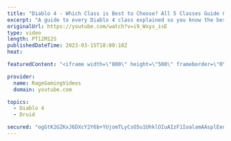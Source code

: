 ```yaml
---
title: "Diablo 4 - Which Class is Best to Choose? All 5 Classes Guide & Breakdown - Necromancer, Druid Etc!"
excerpt: "A guide to every Diablo 4 class explained so you know the best one! Enjoy! Support us on Patreon: http://bit.ly/1FUac4S Hunters ..."
originalUrl: https://youtube.com/watch?v=i9_Wxys_isE
type: video
length: PT12M12S
publishedDateTime: 2023-03-15T18:00:18Z
heat: 

featuredContent: "<iframe width=\"800\" height=\"500\" frameborder=\"0\" src=\"https://www.youtube.com/embed/i9_Wxys_isE\" allow=\"accelerometer; autoplay; encrypted-media; gyroscope; picture-in-picture\" allowfullscreen></iframe>"

provider:
  name: RageGamingVideos
  domain: youtube.com

topics:
  - Diablo 4
  - Druid

secured: "ogGtK2GZKxJ6DXcY2Y6b+YUjomTLyCsO5u1UhklOIuAIzF1IoalamAAsplEeuhRV3ezEC3e0+yJxD7tGYnNiPUDF1z2f9TEe03Yce9baYe4SCfkmaF/kFjnRLtt4r6xOO8oTmuZohtpaGQiyaxnFQBHyWLXERj5Si3DyPQiv8L0DTuH6MOMUBCmidKXU+wRQfT28XA0xR6Pf3qNXM2Tkblb4rOiJ9hhxFcORvExwSXrOG/Hbmm/k+l5l3xdOHbDzOgWtZB4pvu+4k8Ciuk+I1eJ562+igQgajLQFlpQmlaol7yOPUcrovq013O72tJ6kBvjjG2Yl8lOac2XhNNpk8y9J8wmsAMem+cZVL+r37d+wVbtjCa4V4Wv6IHny+faBVSYK780rqMcBygdXyUoB+NkQAlN6mAcXEbi76b+8NZI=;C5Nc7LIntNcrMsMEt0Fp0w=="
---
```


